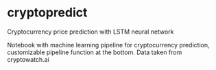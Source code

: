 # cryptopredict
Cryptocurrency price prediction with LSTM neural network

Notebook with machine learning pipeline for cryptocurrency prediction, customizable pipeline function at the bottom. Data taken from cryptowatch.ai
